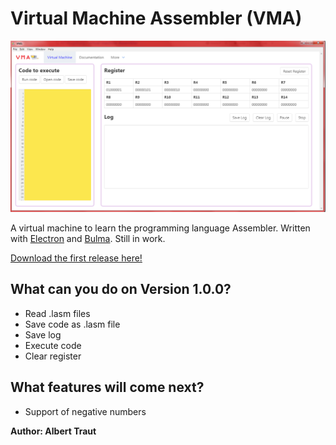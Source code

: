 # Virtual Machine Assembler (VMA)

![Example picture](https://raw.githubusercontent.com/AlTrAugsburg/virtual-machine-Assembler/master/assets/example.png)

A virtual machine to learn the programming language Assembler. Written with [Electron](https://electronjs.org "Electron homepage") and [Bulma](https://bulma.io). Still in work. 

[Download the first release here!](https://github.com/AlTrAugsburg/virtual-machine-Assembler/releases)

## What can you do on Version 1.0.0?

* Read .lasm files
* Save code as .lasm file
* Save log
* Execute code
* Clear register

## What features will come next?

* Support of negative numbers

**Author: Albert Traut**
